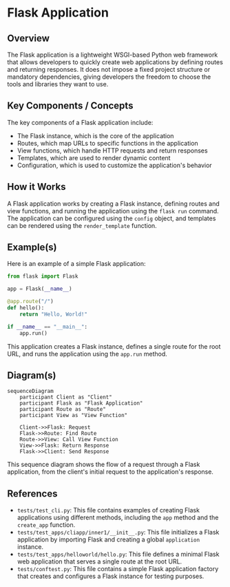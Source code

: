 # Flask Application
## Overview
The Flask application is a lightweight WSGI-based Python web framework that allows developers to quickly create web applications by defining routes and returning responses. It does not impose a fixed project structure or mandatory dependencies, giving developers the freedom to choose the tools and libraries they want to use.

## Key Components / Concepts
The key components of a Flask application include:
* The Flask instance, which is the core of the application
* Routes, which map URLs to specific functions in the application
* View functions, which handle HTTP requests and return responses
* Templates, which are used to render dynamic content
* Configuration, which is used to customize the application's behavior

## How it Works
A Flask application works by creating a Flask instance, defining routes and view functions, and running the application using the `flask run` command. The application can be configured using the `config` object, and templates can be rendered using the `render_template` function.

## Example(s)
Here is an example of a simple Flask application:
```python
from flask import Flask

app = Flask(__name__)

@app.route("/")
def hello():
    return "Hello, World!"

if __name__ == "__main__":
    app.run()
```
This application creates a Flask instance, defines a single route for the root URL, and runs the application using the `app.run` method.

## Diagram(s)
```mermaid
sequenceDiagram
    participant Client as "Client"
    participant Flask as "Flask Application"
    participant Route as "Route"
    participant View as "View Function"

    Client->>Flask: Request
    Flask->>Route: Find Route
    Route->>View: Call View Function
    View->>Flask: Return Response
    Flask->>Client: Send Response
```
This sequence diagram shows the flow of a request through a Flask application, from the client's initial request to the application's response.

## References
* `tests/test_cli.py`: This file contains examples of creating Flask applications using different methods, including the `app` method and the `create_app` function.
* `tests/test_apps/cliapp/inner1/__init__.py`: This file initializes a Flask application by importing Flask and creating a global `application` instance.
* `tests/test_apps/helloworld/hello.py`: This file defines a minimal Flask web application that serves a single route at the root URL.
* `tests/conftest.py`: This file contains a simple Flask application factory that creates and configures a Flask instance for testing purposes.